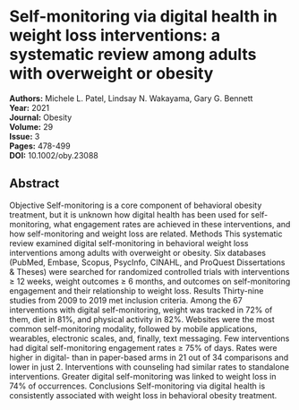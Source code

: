 # Self-monitoring via digital health in weight loss interventions: a systematic review among adults with overweight or obesity

**Authors:** Michele L. Patel, Lindsay N. Wakayama, Gary G. Bennett  
**Year:** 2021  
**Journal:** Obesity  
**Volume:** 29  
**Issue:** 3  
**Pages:** 478-499  
**DOI:** 10.1002/oby.23088  

## Abstract
Objective Self-monitoring is a core component of behavioral obesity treatment, but it is unknown how digital health has been used for self-monitoring, what engagement rates are achieved in these interventions, and how self-monitoring and weight loss are related. Methods This systematic review examined digital self-monitoring in behavioral weight loss interventions among adults with overweight or obesity. Six databases (PubMed, Embase, Scopus, PsycInfo, CINAHL, and ProQuest Dissertations & Theses) were searched for randomized controlled trials with interventions ≥ 12 weeks, weight outcomes ≥ 6 months, and outcomes on self-monitoring engagement and their relationship to weight loss. Results Thirty-nine studies from 2009 to 2019 met inclusion criteria. Among the 67 interventions with digital self-monitoring, weight was tracked in 72% of them, diet in 81%, and physical activity in 82%. Websites were the most common self-monitoring modality, followed by mobile applications, wearables, electronic scales, and, finally, text messaging. Few interventions had digital self-monitoring engagement rates ≥ 75% of days. Rates were higher in digital- than in paper-based arms in 21 out of 34 comparisons and lower in just 2. Interventions with counseling had similar rates to standalone interventions. Greater digital self-monitoring was linked to weight loss in 74% of occurrences. Conclusions Self-monitoring via digital health is consistently associated with weight loss in behavioral obesity treatment.

